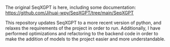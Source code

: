 The original SeqXGPT is here, including some documentation: https://github.com/Jihuai-wpy/SeqXGPT/tree/main/SeqXGPT

This repository updates SeqXGPT to a more recent version of python, and relaxes the requirements of the project in order to run. Additionally, I have performed optimizations and refactoring to the backend code in order to make the addition of models to the project easier and more understandable. 
